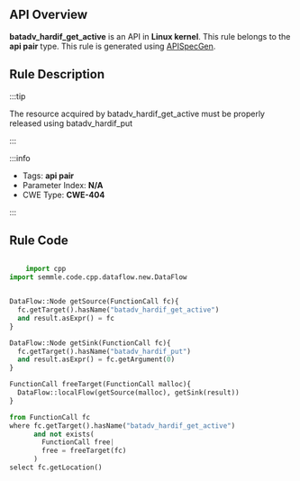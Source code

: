 ---
---


## API Overview
**batadv_hardif_get_active** is an API in **Linux kernel**. This rule belongs to the **api pair** type. This rule is generated using [APISpecGen](../../tools/APISpecGen).
## Rule Description

:::tip

The resource acquired by batadv_hardif_get_active must be properly released using batadv_hardif_put

:::

:::info

- Tags: **api pair**
- Parameter Index: **N/A**
- CWE Type: **CWE-404**

:::

## Rule Code
```python

    import cpp
import semmle.code.cpp.dataflow.new.DataFlow


DataFlow::Node getSource(FunctionCall fc){
  fc.getTarget().hasName("batadv_hardif_get_active")
  and result.asExpr() = fc
}

DataFlow::Node getSink(FunctionCall fc){
  fc.getTarget().hasName("batadv_hardif_put")
  and result.asExpr() = fc.getArgument(0)
}

FunctionCall freeTarget(FunctionCall malloc){
  DataFlow::localFlow(getSource(malloc), getSink(result))
}

from FunctionCall fc
where fc.getTarget().hasName("batadv_hardif_get_active")
      and not exists(
        FunctionCall free| 
        free = freeTarget(fc)
      )
select fc.getLocation()

    
```